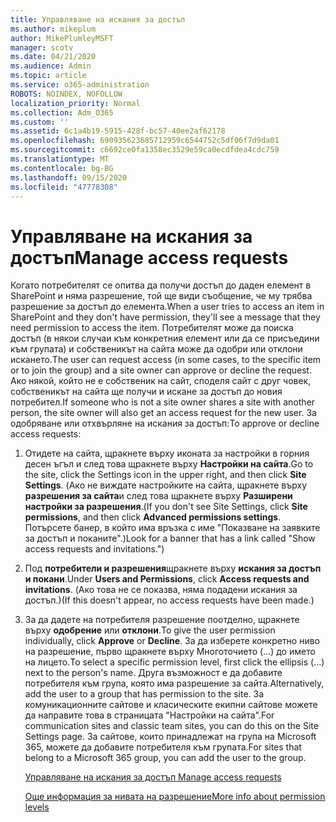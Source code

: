 ```yaml
---
title: Управляване на искания за достъп
ms.author: mikeplum
author: MikePlumleyMSFT
manager: scotv
ms.date: 04/21/2020
ms.audience: Admin
ms.topic: article
ms.service: o365-administration
ROBOTS: NOINDEX, NOFOLLOW
localization_priority: Normal
ms.collection: Adm_O365
ms.custom: ''
ms.assetid: 6c1a4b19-5915-428f-bc57-40ee2af62178
ms.openlocfilehash: 690935623685712959c6544752c5df06f7d9da01
ms.sourcegitcommit: c6692ce0fa1358ec3529e59ca0ecdfdea4cdc759
ms.translationtype: MT
ms.contentlocale: bg-BG
ms.lasthandoff: 09/15/2020
ms.locfileid: "47778308"
---
```

# <a name="manage-access-requests"></a><span data-ttu-id="9eb9c-102">Управляване на искания за достъп</span><span class="sxs-lookup"><span data-stu-id="9eb9c-102">Manage access requests</span></span>

<span data-ttu-id="9eb9c-103">Когато потребителят се опитва да получи достъп до даден елемент в SharePoint и няма разрешение, той ще види съобщение, че му трябва разрешение за достъп до елемента.</span><span class="sxs-lookup"><span data-stu-id="9eb9c-103">When a user tries to access an item in SharePoint and they don't have permission, they'll see a message that they need permission to access the item.</span></span> <span data-ttu-id="9eb9c-104">Потребителят може да поиска достъп (в някои случаи към конкретния елемент или да се присъедини към групата) и собственикът на сайта може да одобри или отклони искането.</span><span class="sxs-lookup"><span data-stu-id="9eb9c-104">The user can request access (in some cases, to the specific item or to join the group) and a site owner can approve or decline the request.</span></span> <span data-ttu-id="9eb9c-105">Ако някой, който не е собственик на сайт, споделя сайт с друг човек, собственикът на сайта ще получи и искане за достъп до новия потребител.</span><span class="sxs-lookup"><span data-stu-id="9eb9c-105">If someone who is not a site owner shares a site with another person, the site owner will also get an access request for the new user.</span></span> <span data-ttu-id="9eb9c-106">За одобряване или отхвърляне на искания за достъп:</span><span class="sxs-lookup"><span data-stu-id="9eb9c-106">To approve or decline access requests:</span></span>
  
1. <span data-ttu-id="9eb9c-107">Отидете на сайта, щракнете върху иконата за настройки в горния десен ъгъл и след това щракнете върху **Настройки на сайта**.</span><span class="sxs-lookup"><span data-stu-id="9eb9c-107">Go to the site, click the Settings icon in the upper right, and then click **Site Settings**.</span></span> <span data-ttu-id="9eb9c-108">(Ако не виждате настройките на сайта, щракнете върху **разрешения за сайта**и след това щракнете върху **Разширени настройки за разрешения**.</span><span class="sxs-lookup"><span data-stu-id="9eb9c-108">(If you don't see Site Settings, click **Site permissions**, and then click **Advanced permissions settings**.</span></span> <span data-ttu-id="9eb9c-109">Потърсете банер, в който има връзка с име "Показване на заявките за достъп и поканите".)</span><span class="sxs-lookup"><span data-stu-id="9eb9c-109">Look for a banner that has a link called "Show access requests and invitations.")</span></span>
    
2. <span data-ttu-id="9eb9c-110">Под **потребители и разрешения**щракнете върху **искания за достъп и покани**.</span><span class="sxs-lookup"><span data-stu-id="9eb9c-110">Under **Users and Permissions**, click **Access requests and invitations**.</span></span> <span data-ttu-id="9eb9c-111">(Ако това не се показва, няма подадени искания за достъп.)</span><span class="sxs-lookup"><span data-stu-id="9eb9c-111">(If this doesn't appear, no access requests have been made.)</span></span>
    
3. <span data-ttu-id="9eb9c-112">За да дадете на потребителя разрешение поотделно, щракнете върху **одобрение** или **отклони**.</span><span class="sxs-lookup"><span data-stu-id="9eb9c-112">To give the user permission individually, click **Approve** or **Decline**.</span></span> <span data-ttu-id="9eb9c-113">За да изберете конкретно ниво на разрешение, първо щракнете върху Многоточието (...) до името на лицето.</span><span class="sxs-lookup"><span data-stu-id="9eb9c-113">To select a specific permission level, first click the ellipsis (...) next to the person's name.</span></span> <span data-ttu-id="9eb9c-114">Друга възможност е да добавите потребителя към група, която има разрешение за сайта.</span><span class="sxs-lookup"><span data-stu-id="9eb9c-114">Alternatively, add the user to a group that has permission to the site.</span></span> <span data-ttu-id="9eb9c-115">За комуникационните сайтове и класическите екипни сайтове можете да направите това в страницата "Настройки на сайта".</span><span class="sxs-lookup"><span data-stu-id="9eb9c-115">For communication sites and classic team sites, you can do this on the Site Settings page.</span></span> <span data-ttu-id="9eb9c-116">За сайтове, които принадлежат на група на Microsoft 365, можете да добавите потребителя към групата.</span><span class="sxs-lookup"><span data-stu-id="9eb9c-116">For sites that belong to a Microsoft 365 group, you can add the user to the group.</span></span>
    
    [<span data-ttu-id="9eb9c-117">Управляване на искания за достъп </span><span class="sxs-lookup"><span data-stu-id="9eb9c-117">Manage access requests </span></span>](https://go.microsoft.com/fwlink/?linkid=2008747)
    
    [<span data-ttu-id="9eb9c-118">Още информация за нивата на разрешение</span><span class="sxs-lookup"><span data-stu-id="9eb9c-118">More info about permission levels</span></span>](https://go.microsoft.com/fwlink/?linkid=867071)
    

